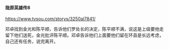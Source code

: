 #### 陇原英雄传8
https://www.tvsou.com/storys/3250al7841/

邓卓找到金光和陈平顺，告诉他们罗处长的决定，陈平顺不满，说这是上级要他走留下他们送死，金光批评陈平顺。邓卓告诉他们上面要他们留在环县是长远考虑，自己还有任务，说完离开。
